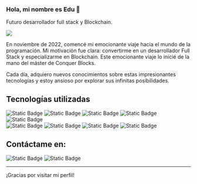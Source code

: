 ### Hola, mi nombre es Edu 👋

Futuro desarrollador full stack y Blockchain.

<img src="https://github.com/naviomaya/naviomaya/blob/main/repogit%20image.png">

En noviembre de 2022, comencé mi emocionante viaje hacia el mundo de la programación. Mi motivación fue clara: convertirme en un desarrollador Full Stack y especializarme en Blockchain. Este emocionante viaje lo inicié de la mano del máster de Conquer Blocks.

Cada día, adquiero nuevos conocimientos sobre estas impresionantes tecnologías y estoy ansioso por explorar sus infinitas posibilidades.

## Tecnologías utilizadas
<img alt="Static Badge" src="https://img.shields.io/badge/%20-Python-blue?logo=Python&logoColor=blue&labelColor=black"> <img alt="Static Badge" src="https://img.shields.io/badge/HTML5-red?logo=html5&labelColor=black"> <img alt="Static Badge" src="https://img.shields.io/badge/CSS-white?logo=CSS3&labelColor=black"> <img alt="Static Badge" src="https://img.shields.io/badge/CSS-yellow?logo=javascript&labelColor=black"> <img alt="Static Badge" src="https://img.shields.io/badge/MYSQL-blue?logo=mysql&labelColor=black">
<br>
<img alt="Static Badge" src="https://img.shields.io/badge/REACT-blue?logo=react&labelColor=black">
<img alt="Static Badge" src="https://img.shields.io/badge/NODE.JS-green?logo=Node.js&labelColor=black">
<img alt="Static Badge" src="https://img.shields.io/badge/DJANGO-white?logo=Django&labelColor=black">
<img alt="Static Badge" src="https://img.shields.io/badge/JAVA-white?logo=java&labelColor=black">

## Contáctame en:
<img alt="Static Badge" src="https://img.shields.io/badge/INSTAGRAM-pink?logo=instagram&labelColor=black&link=https%3A%2F%2Fwww.instagram.com%2Fedumayft%2F">
<img alt="Static Badge" src="https://img.shields.io/badge/LINKEDIN-white?logo=linkedin&labelColor=black&link=https%3A%2F%2Fwww.linkedin.com%2Fin%2Feduardo-navio-maya-406b35189%2F">


<hr>

¡Gracias por visitar mi perfil! 



<!--
**naviomaya/naviomaya** is a ✨ _special_ ✨ repository because its `README.md` (this file) appears on your GitHub profile.

Here are some ideas to get you started:

- 🔭 I’m currently working on ...
- 🌱 I’m currently learning ...
- 👯 I’m looking to collaborate on ...
- 🤔 I’m looking for help with ...
- 💬 Ask me about ...
- 📫 How to reach me: ...
- 😄 Pronouns: ...
- ⚡ Fun fact: ...
-->

